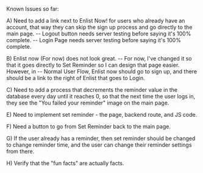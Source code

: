 Known Issues so far:

A) Need to add a link next to Enlist Now! for users who already have an account, that way they can skip the sign up process and go directly to the main page.
    -- Logout button needs server testing before saying it's 100% complete.
    -- Login Page needs server testing before saying it's 100% complete.

B) Enlist now (For now) does not look great. 
    -- For now, I've changed it so that it goes directly to Set Reminder so I can design that page easier. However, in 
    -- Normal User Flow, Enlist now should go to sign up, and there should be a link to the right of Enlist that goes to Login.

C) Need to add a process that decrements the reminder value in the database every day until it reaches 0, so that the next time the user logs in, they see the "You failed your reminder" image on the main page.

E) Need to implement set reminder - the page, backend route, and JS code. 

F) Need a button to go from Set Reminder back to the main page.

G) If the user already has a reminder, then set reminder should be changed to change reminder time, and the user can change their reminder settings from there.

H) Verify that the "fun facts" are actually facts.